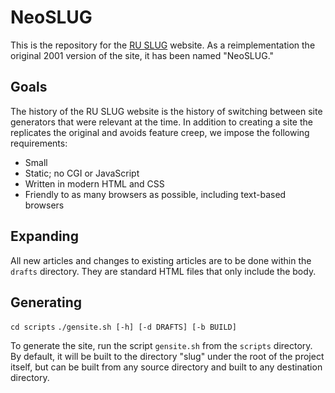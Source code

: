 # NeoSLUG
This is the repository for the [RU SLUG](https://ruslug.org)
website. As a reimplementation the original 2001 version of the site,
it has been named "NeoSLUG."

## Goals
The history of the RU SLUG website is the history of switching between
site generators that were relevant at the time. In addition to
creating a site the replicates the original and avoids feature creep,
we impose the following requirements:
- Small
- Static; no CGI or JavaScript
- Written in modern HTML and CSS
- Friendly to as many browsers as possible, including text-based browsers

## Expanding
All new articles and changes to existing articles are to be done
within the `drafts` directory. They are standard HTML files that only
include the body.

## Generating
`cd scripts`
`./gensite.sh [-h] [-d DRAFTS] [-b BUILD]`

To generate the site, run the script `gensite.sh` from the `scripts`
directory. By default, it will be built to the directory "slug" under
the root of the project itself, but can be built from any source
directory and built to any destination directory.

